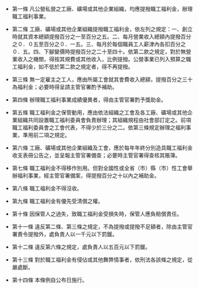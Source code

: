 * 第一條 凡公營私營之工廠、礦場或其他企業組織，均應提撥職工福利金，辦理職工福利事業。

* 第二條 工廠、礦場或其他企業組織提撥職工福利金，依左列之規定：一、創立時就其資本總額提撥百分之一至百分之五。二、每月營業收入總額內提撥百分之０．０五至百分之０．一五。三、每月於每個職員工人薪津內各扣百分之０．五。四、下腳變價時提撥百分之二十至四十。依第二款之規定，對於無營業收入之機關，得按其規費或其他收入，比例提撥。公營事業已列入預算之職工福利金，如不低於第二款之規定者，得不再提撥。

* 第三條 無一定雇主之工人，應由所屬工會就其會費收入總額，提撥百分之三十為福利金；必要時得呈請主管官署酌予補助。

* 第四條 辦理職工福利事業成績優異者，得由主管官署酌予獎助金。

* 第五條 職工福利金之保管動用，應由依法組織之工會及各工廠、礦場或其他企業組織共同設置職工福利委員會負責辦理；其組織規程由社會部訂定之。前項職工福利委員會之工會代表，不得少於三分之二。依第三條規定辦理之福利事業，準用前二項之規定。

* 第六條 工廠、礦場或其他企業組織及工會，應於每年年終分別造具職工福利金收支表冊公告之，並呈報主管官署備查；必要時主管官署得查核其賬簿。

* 第七條 職工福利金不得移作別用。但對全國性或全省（市）縣（市）性工會舉辦福利事業，經主管官署備案，得提撥百分之十以內之補助金。

* 第八條 職工福利金不得沒收。

* 第九條 職工福利金有優先受清償之權。

* 第十條 因保管人之過失，致職工福利金受損失時，保管人應負賠償責任。

* 第十一條 違反第二條、第三條之規定，不為提撥或提撥不足額者，除由主管官署責令提撥外，處負責人以一千元以下罰鍰。

* 第十二條 違反第六條之規定，處負責人以五百元以下罰鍰。

* 第十三條 對於職工福利金有侵佔或其他舞弊情事者，依刑法各該條之規定，從嚴處斷。

* 第十四條 本條例自公布日施行。

